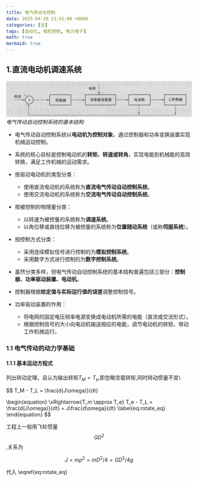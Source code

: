```yaml
---
title: 电气传动与控制
date: 2025-04-20 23:41:00 +0800
categories: [法]
tags: [自动化, 电机控制, 电力电子]
math: true
mermaid: true
---
```


## 1.直流电动机调速系统
![](/图片/电气传动自动控制系统的基本结构.png)
_电气传动自动控制系统的基本结构_

- 电气传动自动控制系统以**电动机为控制对象**，通过控制器和功率变换装置实现机械运动控制。

- 系统的核心目标是控制电动机的**转矩、转速或转角**，实现电能到机械能的高效转换，满足工作机械的运动需求。

- 按驱动电动机的类型分类：
  - 使用直流电动机的系统称为**直流电气传动自动控制系统**。
  - 使用交流电动机的系统称为**交流电气传动自动控制系统**。

- 按被控制的物理量分类：
  - 以转速为被控量的系统称为**调速系统**。
  - 以角位移或直线位移为被控量的系统称为**位置随动系统**（或称**伺服系统**）。

- 按控制方式分类：
  - 采用连续模拟信号进行控制的为**模拟控制系统**。
  - 采用数字方式进行控制的为**数字控制系统**。

- 虽然分类多样，但电气传动自动控制系统的基本结构普遍包括三部分：**控制器、功率驱动装置、电动机**。

- 控制器根据**给定值与实际运行值的误差**调整控制信号。

- 功率驱动装置的作用：
  - 将电网的固定电压频率电源变换成电动机所需的电能（直流或交流形式）。
  - 根据控制信号的大小向电动机输送相应的电能，调节电动机的转矩，带动工作机械运行。

### 1.1 电气传动的动力学基础
#### 1.1.1 基本运动方程式

列出转动定理，且认为输出转矩$T_M=T_e$,即忽略空载转矩,同时转动惯量不变\\


$$
T_M - T_L = \frac{d(J\omega)}{dt}

\begin{equation}
\xRightarrow{T_m \approx T_e}  T_e - T_L = \frac{d(J\omega)}{dt} = J\frac{d\omega}{dt}
\label{eq:rotate_eq}
\end{equation}
$$

工程上一般用飞轮惯量$$GD^2$$,关系为

$$
\begin{equation}
J=m \rho^2 = mD^2/4 = GD^2/4g
\label{eq:飞轮惯量表达式}
\end{equation}
$$

代入 \eqref{eq:rotate_eq}
